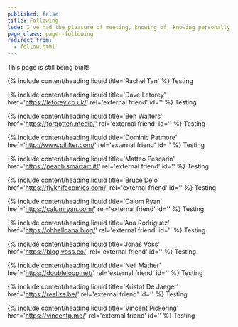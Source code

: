 ```yaml
---
published: false
title: Following
lede: I've had the pleasure of meeting, knowing of, knowing personally, and spending great time with a lot of amazing people that have inspired me in different ways over my years on this Earth. Here are a handful of them.
page_class: page--following
redirect_from:
  - follow.html
---
```


This page is still being built!

{% include content/heading.liquid title='Rachel Tan' %}
Testing

{% include content/heading.liquid title='Dave Letorey' href='https://letorey.co.uk/' rel='external friend' id='' %}
Testing

{% include content/heading.liquid title='Ben Walters' href='https://forgotten.media/' rel='external friend' id='' %}
Testing

{% include content/heading.liquid title='Dominic Patmore' href='http://www.pilifter.com/' rel='external friend' id='' %}
Testing

{% include content/heading.liquid title='Matteo Pescarin' href='https://peach.smartart.it/' rel='external friend' id='' %}
Testing

{% include content/heading.liquid title='Bruce Delo' href='https://flyknifecomics.com/' rel='external friend' id='' %}
Testing

{% include content/heading.liquid title='Calum Ryan' href='https://calumryan.com/' rel='external friend' id='' %}
Testing

{% include content/heading.liquid title='Ana Rodriguez' href='https://ohhelloana.blog/' rel='external friend' id='' %}
Testing

{% include content/heading.liquid title='Jonas Voss' href='https://blog.voss.co/' rel='external friend' id='' %}
Testing

{% include content/heading.liquid title='Neil Mather' href='https://doubleloop.net/' rel='external friend' id='' %}
Testing

{% include content/heading.liquid title='Kristof De Jaeger' href='https://realize.be/' rel='external friend' id='' %}
Testing

{% include content/heading.liquid title='Vincent Pickering' href='https://vincentp.me/' rel='external friend' id='' %}
Testing

